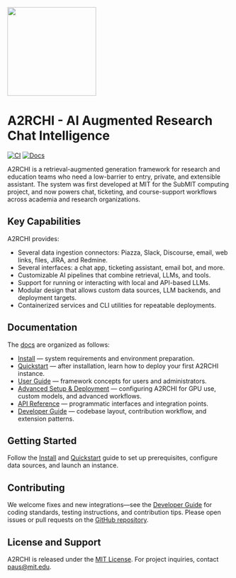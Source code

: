 <p float="center">
  <img src="https://raw.githubusercontent.com/mit-submit/A2rchi/reorganization_and_sources/docs/source/_static/a2rchi_logo.png" width="200"/>
</p>

# A2RCHI - AI Augmented Research Chat Intelligence

[![CI](https://github.com/mit-submit/A2rchi/actions/workflows/pr-preview.yml/badge.svg)](https://github.com/mit-submit/A2rchi/actions/workflows/pr-preview.yml)
[![Docs](https://img.shields.io/badge/docs-online-blue)](https://mit-submit.github.io/a2rchi/)

A2RCHI is a retrieval-augmented generation framework for research and education teams who need a low-barrier to entry, private, and extensible assistant. The system was first developed at MIT for the SubMIT computing project, and now powers chat, ticketing, and course-support workflows across academia and research organizations.

## Key Capabilities

A2RCHI provides:
- Several data ingestion connectors: Piazza, Slack, Discourse, email, web links, files, JIRA, and Redmine.
- Several interfaces: a chat app, ticketing assistant, email bot, and more.
- Customizable AI pipelines that combine retrieval, LLMs, and tools.
- Support for running or interacting with local and API-based LLMs.
- Modular design that allows custom data sources, LLM backends, and deployment targets.
- Containerized services and CLI utilities for repeatable deployments.

## Documentation

The [docs](https://mit-submit.github.io/a2rchi/) are organized as follows:

- [Install](https://mit-submit.github.io/a2rchi/install/) — system requirements and environment preparation.
- [Quickstart](https://mit-submit.github.io/a2rchi/quickstart/) — after installation, learn how to deploy your first A2RCHI instance.
- [User Guide](https://mit-submit.github.io/a2rchi/user_guide/) — framework concepts for users and administrators.
- [Advanced Setup & Deployment](https://mit-submit.github.io/a2rchi/advanced_setup_deploy/) — configuring A2RCHI for GPU use, custom models, and advanced workflows.
- [API Reference](https://mit-submit.github.io/a2rchi/api_reference/) — programmatic interfaces and integration points.
- [Developer Guide](https://mit-submit.github.io/a2rchi/developer_guide/) — codebase layout, contribution workflow, and extension patterns.

## Getting Started

Follow the [Install](https://mit-submit.github.io/a2rchi/install/) and [Quickstart](https://mit-submit.github.io/a2rchi/quickstart/) guide to set up prerequisites, configure data sources, and launch an instance.

## Contributing

We welcome fixes and new integrations—see the [Developer Guide](https://mit-submit.github.io/a2rchi/developer_guide/) for coding standards, testing instructions, and contribution tips. Please open issues or pull requests on the [GitHub repository](https://github.com/mit-submit/A2rchi).

## License and Support

A2RCHI is released under the [MIT License](LICENSE). For project inquiries, contact paus@mit.edu.
